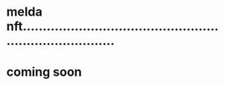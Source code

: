 # melda nft............................................................................
# coming soon

